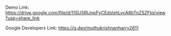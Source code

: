 Demo Link: https://drive.google.com/file/d/11SU5RlJnpFyCEdslshLvcA8bTnZSZFtq/view?usp=share_link


Google Developers Link: https://g.dev/muthukrishnanharry2611
